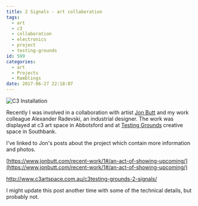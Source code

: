 ```yaml
---
title: 2 Signals - art collaboration
tags:
  - art
  - c3
  - collaboration
  - electronics
  - project
  - testing-grounds
id: 599
categories:
  - art
  - Projects
  - Ramblings
date: 2017-06-27 22:18:07
---
```


![C3 Installation](/images/c3-testing-grounds-2-signals.jpg)

Recently I was involved in a collaboration with artist [Jon Butt](https://www.jonbutt.com/) and my work colleague Alexander Radevski, an industrial designer. The work was displayed at c3 art space in Abbotsford and at [Testing Grounds](http://www.testing-grounds.com.au) creative space in Southbank.<!--more-->

I've linked to Jon's posts about the project which contain more information and photos.

[https://www.jonbutt.com/recent-work/1#/an-act-of-showing-upcoming/](https://www.jonbutt.com/recent-work/1#/an-act-of-showing-upcoming/)

http://www.c3artspace.com.au/c3testing-grounds-2-signals/

I might update this post another time with some of the technical details, but probably not.

&nbsp;
